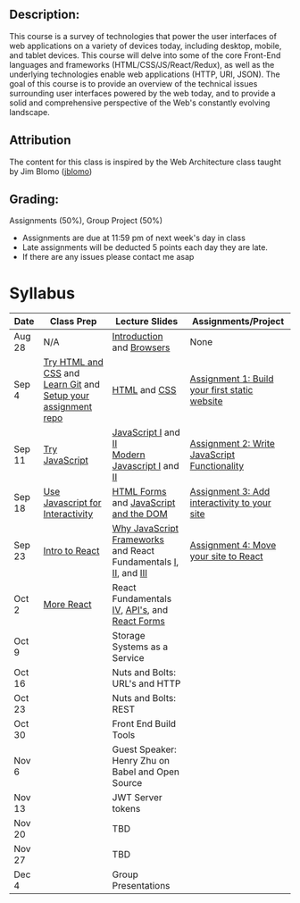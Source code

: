 ## Description:
This course is a survey of technologies that power the user interfaces of web applications on a variety of devices today, including desktop, mobile, and tablet devices. This course will delve into some of the core Front-End languages and frameworks  (HTML/CSS/JS/React/Redux), as well as the underlying technologies enable web applications (HTTP, URI, JSON). The goal of this course is to provide an overview of the technical issues surrounding user interfaces powered by the web today, and to provide a solid and comprehensive perspective of the Web's constantly evolving landscape.

## Attribution
The content for this class is inspired by the Web Architecture class taught by Jim Blomo ([jblomo](https://github.com/jblomo))

## Grading:
Assignments (50%), Group Project (50%)
 - Assignments are due at 11:59 pm of next week's day in class
 - Late assignments will be deducted 5 points each day they are late.
 - If there are any issues please contact me asap

# Syllabus

| Date   | Class Prep                                                                                                                                                                          | Lecture Slides                                                                                                                                                                                                                                                                               | Assignments/Project                                                                                |
|--------|-------------------------------------------------------------------------------------------------------------------------------------------------------------------------------------|----------------------------------------------------------------------------------------------------------------------------------------------------------------------------------------------------------------------------------------------------------------------------------------------|----------------------------------------------------------------------------------------------------|
| Aug 28 | N/A                                                                                                                                                                                 | [Introduction](/lectures/content/html/l-introduction.html) and [Browsers](/lectures/content/html/l-browsers.html)                                                                                                                                                                            | None                                                                                               |
| Sep 4  | [Try HTML and CSS](/class_prep/p-try-html-css.html) and [Learn Git](https://www.codecademy.com/learn/learn-git) and [Setup your assignment repo](/class_prep/p-get-repo-setup.html) | [HTML](/lectures/content/html/l-intro-to-html.html) and [CSS](/lectures/content/html/l-intro-to-css.html)                                                                                                                                                                                    | [Assignment 1: Build your first static website](/assignments/a-build-a-static-website.html)        |
| Sep 11 | [Try JavaScript](/class_prep/p-try-javascript.html)                                                                                                                                 | [JavaScript I](/lectures/content/html/l-javascript-basics-1.html) and [II](/lectures/content/html/l-javascript-basics-2.html) <br /> [Modern Javascript I](/lectures/content/html/l-modern-javascript-1.html) and [II](/lectures/content/html/l-modern-javascript-2.html)                    | [Assignment 2: Write JavaScript Functionality](/assignments/a-write-javascript-functionality.html) |
| Sep 18 | [Use Javascript for Interactivity](/class_prep/p-use-javascript-for-interactivity.html)                                                                                             | [HTML Forms](/lectures/content/html/l-html-forms.html) and [JavaScript and the DOM](/lectures/content/html/l-javascript-and-the-dom.html)                                                                                                                                                    | [Assignment 3: Add interactivity to your site](/assignments/a-add-interactivity-to-website.html)   |
| Sep 23 | [Intro to React](/class_prep/p-intro-to-react.html)                                                                                                                                 | [Why JavaScript Frameworks](/lectures/content/html/l-why-javascript-frameworks.html) and React Fundamentals [I](/lectures/content/html/l-react-fundamentals-1.html), [II](/lectures/content/html/l-react-fundamentals-2.html), and [III](/lectures/content/html/l-react-fundamentals-3.html) | [Assignment 4: Move your site to React](/assignments/a-move-site-to-react.html)                                                                                                   |
| Oct 2  | [More React](/class_prep/p-more-react.html)                                                                                                                                         | React Fundamentals [IV](/lectures/content/html/l-react-fundamentals-4.html), [API's](/lectures/content/html/l-using-api.html), and [React Forms](/lectures/content/html/l-react-forms.html)                                                                                                   |                                                                                                    |
| Oct 9  |                                                                                                                                                                                     | Storage Systems as a Service                                                                                                                                                                                                                                                                 |                                                                                                    |
| Oct 16 |                                                                                                                                                                                     | Nuts and Bolts: URL's and HTTP                                                                                                                                                                                                                                                               |                                                                                                    |
| Oct 23 |                                                                                                                                                                                     | Nuts and Bolts: REST                                                                                                                                                                                                                                                                         |                                                                                                    |
| Oct 30 |                                                                                                                                                                                     | Front End Build Tools                                                                                                                                                                                                                                                                        |                                                                                                    |
| Nov 6  |                                                                                                                                                                                     | Guest Speaker: Henry Zhu on Babel and Open Source                                                                                                                                                                                                                                            |                                                                                                    |
| Nov 13 |                                                                                                                                                                                     | JWT Server tokens                                                                                                                                                                                                                                                                            |                                                                                                    |
| Nov 20 |                                                                                                                                                                                     | TBD                                                                                                                                                                                                                                                                                          |                                                                                                    |
| Nov 27 |                                                                                                                                                                                     | TBD                                                                                                                                                                                                                                                                                          |                                                                                                    |
| Dec 4  |                                                                                                                                                                                     | Group Presentations                                                                                                                                                                                                                                                                          |                                                                                                    |
